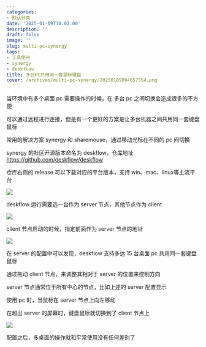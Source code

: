 ```yaml
---
categories:
- 默认分类
date: '2025-01-09T10:02:00'
description: ''
draft: false
image: ''
slug: multi-pc-synergy
tags:
- 工具使用
- synergy
- deskflow
title: 多台PC共用同一套鼠标键盘
cover: /archives/multi-pc-synergy/20250109094657554.png
---
```


当环境中有多个桌面 pc 需要操作的时候，在 多台 pc 之间切换会造成很多的不方便

可以通过远程进行连接，但是有一个更好的方案是让多台机器之间共用同一套键盘鼠标

常用的解决方案 synergy 和 sharemouse，通过移动光标在不同的 pc 间切换

synergy 的社区开源版本命名为 deskflow，仓库地址 https://github.com/deskflow/deskflow

仓库右侧的 release 可以下载对应的平台版本，支持 win、mac、linux等主流平台

![](/archives/multi-pc-synergy/20250109094657554.png)

deskflow 运行需要选一台作为 server 节点，其他节点作为 client

![](/archives/multi-pc-synergy/20250109093726599.png)

client 节点启动的时候，指定前面作为 server 节点的地址

![](/archives/multi-pc-synergy/20250109093811029.png)

在 server 的配置中可以发现，deskflow 支持多达 15 台桌面 pc 共用同一套键盘鼠标

通过拖动 client 节点，来调整其相对于 server 的位置来控制方向

server 节点通常位于所有中心的节点，比如上述的 server 配置显示

使用 pc 时，当鼠标在 server 节点上向左移动

在超出 server 的屏幕时，键盘鼠标就切换到了 client 节点上

![](/archives/multi-pc-synergy/20250109094048517.png)


配置之后，多桌面的操作就和平常使用没有任何差别了
